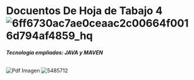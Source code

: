 # Docuentos De Hoja de Tabajo 4 ![6ff6730ac7ae0ceaac2c00664f0016d794af4859_hq](https://github.com/Guallitoprogra/EstructuraDeDatos/assets/131787074/5d3342bb-acea-4179-a1cc-383cdb247b72) 
###### **Tecnologia empliadas: JAVA y MAVEN**

![Pdf Imagen](https://github.com/Guallitoprogra/EstructuraDeDatos/assets/131787074/df4b3ebb-687f-4d79-aae6-4ddb003281e4) ![5485712](https://github.com/Guallitoprogra/EstructuraDeDatos/assets/131787074/5a43f46d-3b1b-4986-945f-71d529f3fbf2)


